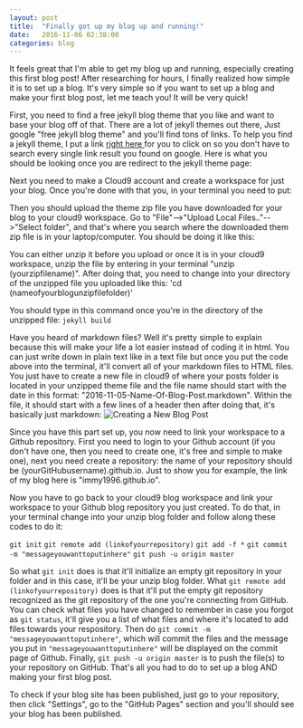 ```yaml
---
layout: post
title:  "Finally got up my blog up and running!"
date:   2016-11-06 02:38:00
categories: blog
---
```

It feels great that I'm able to get my blog up and running, especially creating this first blog post! After researching for hours, I finally realized how simple it is to set up a blog.
It's very simple so if you want to set up a blog and make your first blog post, let me teach you! It will be very quick!

First, you need to find a free jekyll blog theme that you like and want to base your blog off of that. There are a lot of jekyll themes out there, Just google "free jekyll blog theme" 
and you'll find tons of links. To help you find a jekyll theme, I put a link <a href="http://jekyllthemes.org/"> right here </a> for you to click on so you don't have to search every
single link result you found on google. Here is what you should be looking once you are redirect to the jekyll theme page:


Next you need to make a Cloud9 account and create a workspace for just your blog. Once you're done with that you, in your terminal you need to put:


Then you should upload the theme zip file you have downloaded for your blog to your cloud9 workspace. Go to "File"-->"Upload Local Files.."-->"Select folder", and that's where you search 
where the downloaded them zip file is in your laptop/computer. You should be doing it like this:

You can either unzip it before you upload or once it is in your cloud9 workspace, unzip the file by entering in your terminal "unzip (yourzipfilename)". After doing that, you need to 
change into your directory of the unzipped file you uploaded like this:
'cd (nameofyourblogunzipfilefolder)'

You should type in this command once you're in the directory of the unzipped file:
`jekyll build`

Have you heard of markdown files? Well it's pretty simple to explain because this will make your life a lot easier instead of coding it in html. You can just write down in plain text like 
in a text file but once you put the code above into the terminal, it'll convert all of your markdown files to HTML files. You just have to create a new file in cloud9 of where your posts
folder is located in your unzipped theme file and the file name should start with the date in this format: "2016-11-05-Name-Of-Blog-Post.markdown". Within the file, it should
start with a few lines of a header then after doing that, it's basically just markdown:
<img src="img/CreatingaNewBlogPost.jpg" alt="Creating a New Blog Post" />

Since you have this part set up, you now need to link your workspace to a Github repository. First you need to login to your Github account (if you don't have one, then you need to create one,
it's free and simple to make one), next you need create a repository: the name of your repository should be (yourGitHubusername).github.io. Just to show you for example, the link of my blog here
is "immy1996.github.io".

Now you have to go back to your cloud9 blog workspace and link your workspace to your Github blog repository you just created. To do that, in your terminal change into your unzip blog folder
and follow along these codes to do it:

`git init`
`git remote add (linkofyourrepository)`
`git add -f *`
`git commit -m "messageyouwanttoputinhere"`
`git push -u origin master`

So what `git init` does is that it'll initialize an empty git repository in your folder and in this case, it'll be your unzip blog folder. What `git remote add (linkofyourrepository)` does is that 
it'll put the empty git repository recognized as the git repository of the one you're connecting from GitHub. You can check what files you have changed to remember in case you forgot as `git status`,
it'll give you a list of what files and where it's located to add files towards your respository. Then do `git commit -m "messageyouwanttoputinhere"`, which will commit the files and the message you 
put in `"messageyouwanttoputinhere"` will be displayed on the commit page of Github. Finally, `git push -u origin master` is to push the file(s) to your repository on GitHub. That's all you had to do
to set up a blog AND making your first blog post. 

To check if your blog site has been published, just go to your repository, then click "Settings", go to the "GitHub Pages" section and you'll should see your blog has been published.
